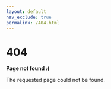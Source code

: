 ```yaml
---
layout: default
nav_exclude: true
permalink: /404.html
---
```


# 404

**Page not found :(**

The requested page could not be found.
